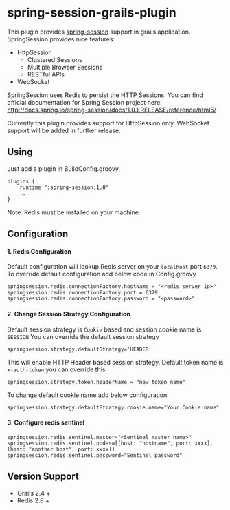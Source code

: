 # spring-session-grails-plugin
This plugin provides [spring-session](http://projects.spring.io/spring-session) support in grails application.  SpringSession provides nice features:
* HttpSession
  * Clustered Sessions
  * Multiple Browser Sessions
  * RESTful APIs
* WebSocket

SpringSession uses Redis to persist the HTTP Sessions.
You can find official documentation for Spring Session project here: http://docs.spring.io/spring-session/docs/1.0.1.RELEASE/reference/html5/

Currently this plugin provides support for HttpSession only. WebSocket support will be added in further release.

## Using

Just add a plugin in BuildConfig.groovy.
```
plugins {
    runtime ":spring-session:1.0"
    ...
}
```
Note: Redis must be installed on your machine.

## Configuration
#### 1. Redis Configuration
Default configuration will lookup Redis server on your `localhost` port `6379`. To override default configuration add below code in Config.groovy
```
springsession.redis.connectionFactory.hostName = "<redis server ip>"
springsession.redis.connectionFactory.port = 6379
springsession.redis.connectionFactory.password = "<password>"
```

#### 2. Change Session Strategy Configuration
Default session strategy is `Cookie` based and session cookie name is `SESSION` You can override the default session strategy
```
springsession.strategy.defaultStrategy='HEADER'
```

This will enable HTTP Header based session strategy. Default token name is `x-auth-token` you can override this
```
springsession.strategy.token.headerName = "new token name"
```

To change default cookie name add below configuration
```
springsession.strategy.defaultStrategy.cookie.name="Your Cookie name"
```

#### 3. Configure redis sentinel
```
springsession.redis.sentinel.master="<Sentinel master name>"
springsession.redis.sentinel.nodes=[[host: "hostname", port: xxxx], [host: "another host", port: xxxx]]
springsession.redis.sentinel.password="Sentinel password"
```
## Version Support
* Grails 2.4 +
* Redis 2.8 +
